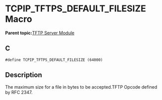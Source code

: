 # TCPIP\_TFTPS\_DEFAULT\_FILESIZE Macro

**Parent topic:**[TFTP Server Module](GUID-D76DC993-4CD3-4C65-92DB-14DEAB57BB27.md)

## C

```
#define TCPIP_TFTPS_DEFAULT_FILESIZE (64000) 
```

## Description

The maximum size for a file in bytes to be accepted.TFTP Opcode defined by RFC 2347.


